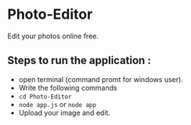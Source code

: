 # Photo-Editor
Edit your photos online free.

## Steps to run the application :
* open terminal (command promt for windows user).
* Write the following commands
* `cd Photo-Editor`
* `node app.js` or `node app`
* Upload your image and edit. 